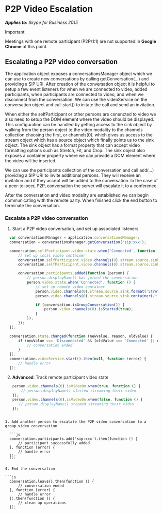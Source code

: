 
# P2P Video Escalation


 _**Applies to:** Skype for Business 2015_

> [!IMPORTANT]
> Meetings with one remote participant (P2P/1:1) are not supported in **Google Chrome** at this point.

## Escalating a P2P video conversation

The application object exposes a conversationsManager object which we can use to create new conversations by calling getConversation(...) and providing a SIP URI.  After creation of the conversation object it is helpful to setup a few event listeners for when we are connected to video, added participants, when participants are connected to video, and when we disconnect from the conversation.  We can use the videoService on the conversation object and call start() to initate the call and send an invitation.

When either the selfParticipant or other persons are conencted to video we also need to setup the DOM element where the video should be displayed.  This configuration can be handled by getting access to the sink object by walking from the person object to the video modality to the channels collection choosing the first, or channels(0), which gives us access to the stream object which has a source object which finally points us to the sink object.  The sink object has a format property that can accept video formatting options such as Stretch, Fit, and Crop.  The sink object also exposes a container property where we can provide a DOM element where the video will be inserted.

We can use the participants collection of the conversation and call add(...) providing a SIP URI to invite additional persons.  They will receive an invitation and if they accept will be added to the conversation.  In the case of a peer-to-peer, P2P, conversation the server will escalate it to a conference.

After the conversation and video modality are established we can begin communicating with the remote party.  When finished click the end button to terminate the conversation.


### Escalate a P2P video conversation

1. Start a P2P video conversation, and set up associated listeners 

  ```js
    var conversationsManager = application.conversationsManager;
    conversation = conversationsManager.getConversation('sip:xxx');

    conversation.selfParticipant.video.state.when('Connected', function () {
        // set up local video container
        conversation.selfParticipant.video.channels(0).stream.source.sink.format('Stretch');
        conversation.selfParticipant.video.channels(0).stream.source.sink.container(/* DOM node such as DIV */);

        conversation.participants.added(function (person) {
            // person.displayName() has joined the conversation
            person.video.state.when('Connected', function () {
                // set up remote video container
                person.video.channels(0).stream.source.sink.format('Stretch');
                person.video.channels(0).stream.source.sink.container(/* DOM node such as DIV */);

                if (conversation.isGroupConversation()) {
                    person.video.channels(0).isStarted(true);
                }
            });
        });
    });

    conversation.state.changed(function (newValue, reason, oldValue) {
        if (newValue === 'Disconnected' && (oldValue === 'Connected' || oldValue === 'Connecting')) {
            // conversation ended
        }
    });
    conversation.videoService.start().then(null, function (error) {
        // handle error
    });
  ```

2. **Advanced**: Track remote participant video state

    ```js
    person.video.channels(0).isVideoOn.when(true, function () {
        // person.displayName() started streaming their video
    });
    person.video.channels(0).isVideoOn.when(false, function () {
       // person.displayName() stopped streaming their video
    });
  ```

3. Add another person to escalate the P2P video conversation to a group video conversation

    ```js
    conversation.participants.add('sip:xxx').then(function () {
        // participant successfully added
    }, function (error) {
        // handle error
    });
    ```

4. End the conversation

  ```js
    conversation.leave().then(function () {
        // conversation ended
    }, function (error) {
        // handle error
    }).then(function () {
        // clean up operations
    });
  ```
